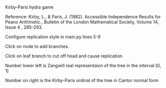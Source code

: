 Kirby-Paris hydra game

Reference:
 Kirby, L., & Paris, J. (1982). Accessible Independence Results for Peano Arithmetic., Bulletin of the London Mathematical Society, Volume 14, Issue 4 , 285-293.

Configure replication style in main.py lines 5-9

Click on node to add branches. 

Click on leaf branch to cut off head and cause replication

Number lower left is Zangwill real representaion of the tree in the interval [0, 1]

Number on right is the Kirby-Paris ordinal of the tree in Cantor normal form 